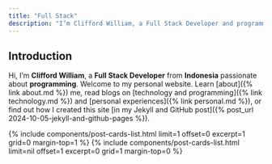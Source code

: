 ```yaml
---
title: "Full Stack"
description: "I’m Clifford William, a Full Stack Developer and programming enthusiast from Indonesia. Welcome to my personal website, where technology, programming, and creativity converge. Explore my latest projects, read insightful blog posts on technology, programming, and personal experiences, and learn more about my journey as a full-stack developer. Dive into my world and connect with me!"
---
```


## Introduction

Hi, I’m **Clifford William**, a **Full Stack Developer** from **Indonesia** passionate about **programming**. Welcome to my personal website. Learn [about]({% link about.md %}) me, read blogs on [technology and programming]({% link technology.md %}) and [personal experiences]({% link personal.md %}), or find out how I created this site [in my Jekyll and GitHub post]({% post_url 2024-10-05-jekyll-and-github-pages %}).

{% include components/post-cards-list.html limit=1 offset=0 excerpt=1 grid=0 margin-top=1 %}
{% include components/post-cards-list.html limit=nil offset=1 excerpt=0 grid=1 margin-top=0 %}
